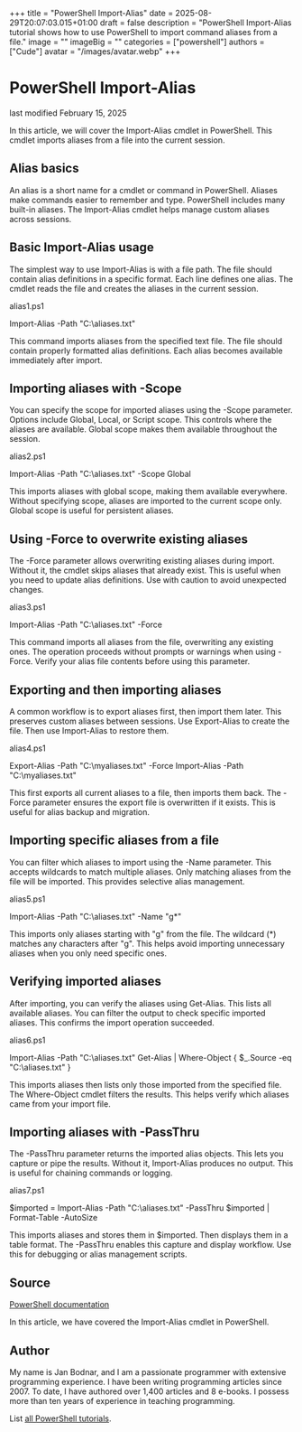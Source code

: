 +++
title = "PowerShell Import-Alias"
date = 2025-08-29T20:07:03.015+01:00
draft = false
description = "PowerShell Import-Alias tutorial shows how to use PowerShell to import command aliases from a file."
image = ""
imageBig = ""
categories = ["powershell"]
authors = ["Cude"]
avatar = "/images/avatar.webp"
+++

# PowerShell Import-Alias

last modified February 15, 2025

In this article, we will cover the Import-Alias cmdlet in
PowerShell. This cmdlet imports aliases from a file into the current session.

## Alias basics

An alias is a short name for a cmdlet or command in PowerShell. Aliases make
commands easier to remember and type. PowerShell includes many built-in aliases.
The Import-Alias cmdlet helps manage custom aliases across sessions.

## Basic Import-Alias usage

The simplest way to use Import-Alias is with a file path. The file
should contain alias definitions in a specific format. Each line defines one
alias. The cmdlet reads the file and creates the aliases in the current session.

alias1.ps1
  

Import-Alias -Path "C:\aliases.txt"

This command imports aliases from the specified text file. The file should
contain properly formatted alias definitions. Each alias becomes available
immediately after import.

## Importing aliases with -Scope

You can specify the scope for imported aliases using the -Scope parameter.
Options include Global, Local, or Script scope. This controls where the aliases
are available. Global scope makes them available throughout the session.

alias2.ps1
  

Import-Alias -Path "C:\aliases.txt" -Scope Global

This imports aliases with global scope, making them available everywhere.
Without specifying scope, aliases are imported to the current scope only.
Global scope is useful for persistent aliases.

## Using -Force to overwrite existing aliases

The -Force parameter allows overwriting existing aliases during import. Without
it, the cmdlet skips aliases that already exist. This is useful when you need
to update alias definitions. Use with caution to avoid unexpected changes.

alias3.ps1
  

Import-Alias -Path "C:\aliases.txt" -Force

This command imports all aliases from the file, overwriting any existing ones.
The operation proceeds without prompts or warnings when using -Force. Verify
your alias file contents before using this parameter.

## Exporting and then importing aliases

A common workflow is to export aliases first, then import them later. This
preserves custom aliases between sessions. Use Export-Alias to
create the file. Then use Import-Alias to restore them.

alias4.ps1
  

Export-Alias -Path "C:\myaliases.txt" -Force
Import-Alias -Path "C:\myaliases.txt"

This first exports all current aliases to a file, then imports them back.
The -Force parameter ensures the export file is overwritten if it exists.
This is useful for alias backup and migration.

## Importing specific aliases from a file

You can filter which aliases to import using the -Name parameter. This accepts
wildcards to match multiple aliases. Only matching aliases from the file will
be imported. This provides selective alias management.

alias5.ps1
  

Import-Alias -Path "C:\aliases.txt" -Name "g*"

This imports only aliases starting with "g" from the file. The wildcard (*)
matches any characters after "g". This helps avoid importing unnecessary
aliases when you only need specific ones.

## Verifying imported aliases

After importing, you can verify the aliases using Get-Alias. This
lists all available aliases. You can filter the output to check specific
imported aliases. This confirms the import operation succeeded.

alias6.ps1
  

Import-Alias -Path "C:\aliases.txt"
Get-Alias | Where-Object { $_.Source -eq "C:\aliases.txt" }

This imports aliases then lists only those imported from the specified file.
The Where-Object cmdlet filters the results. This helps verify which aliases
came from your import file.

## Importing aliases with -PassThru

The -PassThru parameter returns the imported alias objects. This lets you
capture or pipe the results. Without it, Import-Alias produces no
output. This is useful for chaining commands or logging.

alias7.ps1
  

$imported = Import-Alias -Path "C:\aliases.txt" -PassThru
$imported | Format-Table -AutoSize

This imports aliases and stores them in $imported. Then displays them in a
table format. The -PassThru enables this capture and display workflow. Use this
for debugging or alias management scripts.

## Source

[PowerShell documentation](https://docs.microsoft.com/en-us/powershell/)

In this article, we have covered the Import-Alias cmdlet in PowerShell.

## Author

My name is Jan Bodnar, and I am a passionate programmer with extensive
programming experience. I have been writing programming articles since 2007.
To date, I have authored over 1,400 articles and 8 e-books. I possess more
than ten years of experience in teaching programming.

List [all PowerShell tutorials](/powershell/).